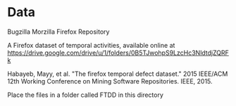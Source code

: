 
# Data

Bugzilla Morzilla Firefox Repository

A Firefox dataset of temporal activities, available online at https://drive.google.com/drive/u/1/folders/0B5TJwohpS9LzcHc3NldtdjZQRFk

Habayeb, Mayy, et al. "The firefox temporal defect dataset." 2015 IEEE/ACM 12th Working Conference on Mining Software Repositories. IEEE, 2015.

Place the files in a folder called FTDD in this directory